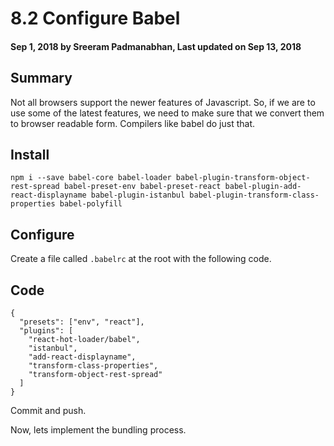 # 8.2 Configure Babel

#### Sep 1, 2018 by Sreeram Padmanabhan, Last updated on Sep 13, 2018

## Summary

Not all browsers support the newer features of Javascript. So, if we are to use some of the latest features, we need to make sure that we convert them to browser readable form. Compilers like babel do just that.

## Install

`npm i --save babel-core babel-loader babel-plugin-transform-object-rest-spread babel-preset-env babel-preset-react babel-plugin-add-react-displayname babel-plugin-istanbul babel-plugin-transform-class-properties babel-polyfill`

## Configure

Create a file called `.babelrc` at the root with the following code.

## Code

    {
      "presets": ["env", "react"],
      "plugins": [
        "react-hot-loader/babel",
        "istanbul",
        "add-react-displayname",
        "transform-class-properties",
        "transform-object-rest-spread"
      ]
    }

Commit and push.

Now, lets implement the bundling process.
